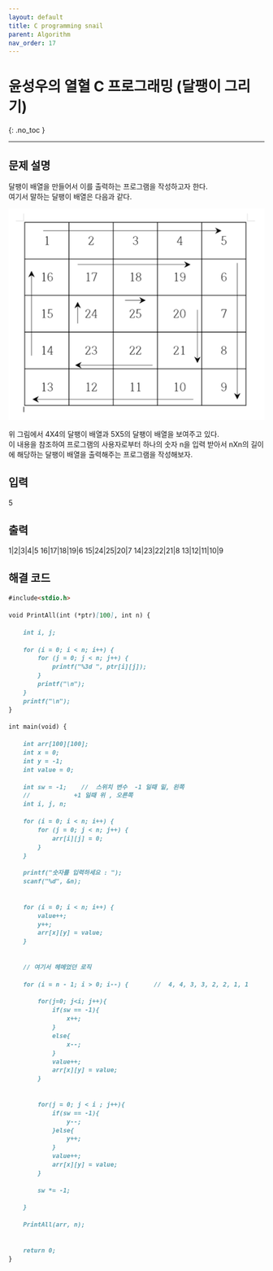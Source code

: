 ```yaml
---
layout: default
title: C programming snail
parent: Algorithm
nav_order: 17
---
```


# 윤성우의 열혈 C 프로그래밍 (달팽이 그리기)
{: .no_toc }

---

## 문제 설명

달팽이 배열을 만들어서 이를 출력하는 프로그램을 작성하고자 한다.  
여기서 말하는 달팽이 배열은 다음과 같다.  
 
![](/assets/images/algorithm/snail.png)
 
위 그림에서 4X4의 달팽이 배열과 5X5의 달팽이 배열을 보여주고 있다.  
이 내용을 참조하여 프로그램의 사용자로부터 하나의 숫자 n을 입력 받아서 nXn의 길이에 해당하는 달팽이 배열을 출력해주는 프로그램을 작성해보자.  

## 입력

5

## 출력

1|2|3|4|5
16|17|18|19|6
15|24|25|20|7
14|23|22|21|8
13|12|11|10|9

## 해결 코드
```markdown
#include<stdio.h>

void PrintAll(int (*ptr)[100], int n) {

    int i, j;

    for (i = 0; i < n; i++) {
        for (j = 0; j < n; j++) {
            printf("%3d ", ptr[i][j]);
        }
        printf("\n");
    }
    printf("\n");
}

int main(void) {

    int arr[100][100];
    int x = 0;
    int y = -1;
    int value = 0;

    int sw = -1;    //  스위치 변수  -1 일때 밑, 왼쪽
    //            +1 일때 위 , 오른쪽
    int i, j, n;

    for (i = 0; i < n; i++) {
        for (j = 0; j < n; j++) {
            arr[i][j] = 0;
        }
    }

    printf("숫자를 입력하세요 : ");
    scanf("%d", &n);


    for (i = 0; i < n; i++) {
        value++;
        y++;
        arr[x][y] = value;
    }

    
    // 여기서 헤메었던 로직
    
    for (i = n - 1; i > 0; i--) {       //  4, 4, 3, 3, 2, 2, 1, 1

        for(j=0; j<i; j++){
            if(sw == -1){
                x++;
            }
            else{
                x--;
            }
            value++;
            arr[x][y] = value;
        }


        for(j = 0; j < i ; j++){
            if(sw == -1){
                y--;
            }else{
                y++;
            }
            value++;
            arr[x][y] = value;
        }

        sw *= -1;

    }
    
    PrintAll(arr, n);


    return 0;
}
```